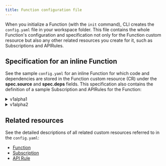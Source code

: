 ```yaml
---
title: Function configuration file
---
```


When you initialize a Function (with the `init` command), CLI creates the `config.yaml` file in your workspace folder. This file contains the whole Function's configuration and specification not only for the Function custom resource but also any other related resources you create for it, such as Subscriptions and APIRules.

## Specification for an inline Function

See the sample `config.yaml` for an inline Function for which code and dependencies are stored in the Function custom resource (CR) under the **spec.source** and **spec.deps** fields. This specification also contains the definition of a sample Subscription and APIRules for the Function:

<div tabs name="specification" group="function-configuration-file">
  <details>
  <summary label="v1alpha1">
  v1alpha1
  </summary>

```yaml
name: function-practical-filip5
namespace: testme
runtime: nodejs16
runtimeImageOverride: eu.gcr.io/kyma-project/function-runtime-nodejs16:9e934c09
labels:
    app: serverless-test
source:
    sourceType: inline
    sourcePath: /tmp/cli
    sourceHandlerName: /code/handler.js
    depsHandlerName: /dependencies/package.json
resources:
    limits:
      cpu: 1
      memory: 1Gi
    requests:
      cpu: 500m
      memory: 500Mi
subscriptions:
  - name: function-practical-filip5
    protocol: ""
    filter:
      dialect: ""
      filters:
        - eventSource:
            property: source
            type: exact
            value: ""
          eventType:
            property: type
            type: exact
            value: sap.kyma.custom.demo-app.order.created.v1
apiRules:
    - name: function-practical-filip5
      gateway: kyma-system/kyma-gateway
      service:
        host: path.kyma.example.com
        port: 80
      rules:
        - methods:
            - GET
            - POST
            - PUT
            - PATCH
            - DELETE
            - HEAD
          accessStrategies: []
        - path: /path1/something1
          methods:
            - PUT
            - PATCH
            - DELETE
          accessStrategies:
            - handler: noop
        - path: /path1/something2
          methods:
            - GET
          accessStrategies:
            - config:
                required_scope: ["read"]
              handler: oauth2_introspection
        - path: /path2
          methods:
            - DELETE
          accessStrategies:
              handler: jwt
            - config:
                jwksUrls:
                    - {jwks_uri of your OpenID Connect-compliant identity provider}
                trustedIssuers:
                    - {issuer URL of your OpenID Connect-compliant Identity provider}
env:
    - name: REDIS_PASS
      value: YgJUg8z6eA
    - name: REDIS_PORT
      value: "6379"
    - name: REDIS_HOST
      value: hb-redis-enterp-6541066a-edbc-422f-8bef-fafca0befea8-redis.testme.svc.cluster.local
    - valueFrom:
        configMapKeyRef:
          Name: configmap1
          Key: token-field
    - valueFrom:
        secretKeyRef:
          Name: secret1
          Key: token-field
schemaVersion: v0
```

## Specification for a Git Function

See the sample `config.yaml` for a [Git Function](./svls-04-git-source-type.md) for which code and dependencies are stored in a selected Git repository:

```yaml
name: function-practical-marcin
namespace: iteration-review
runtime: nodejs16
source:
    sourceType: git
    url: https://github.com/username/public-gitops.git
    repository: my-repo
    reference: main
    baseDir: /
    credentialsType: basic
    credentialsSecretName: secret2
```

## Parameters

See all parameter descriptions.

>**NOTE:** The **Default value** column specifies the values that Kyma CLI sets when applying resources on a cluster, if no other values are provided.

| Parameter                                                      | Required | Related custom resource | Default value  | Description                                                                                                                                                                                                                                                                                                                            |
|----------------------------------------------------------------|:--------:| ---------| ---------|----------------------------------------------------------------------------------------------------------------------------------------------------------------------------------------------------------------------------------------------------------------------------------------------------------------------------------------|
| **name**                                                       |   Yes    | Function | | Specifies the name of your Function.                                                                                                                                                                                                                                                                                                   |
| **namespace**                                                  |    No    | Function | `default` | Defines the Namespace in which the Function is created.                                                                                                                                                                                                                                                                                |
| **runtime**                                                    |   Yes    | Function | | Specifies the execution environment for your Function. The available values are `nodejs14`, `nodejs16`, and `python39`.                                                                                                                                                                                                                |
| **runtimeImageOverride**                                       |    No    | Function | | Specifies the runtimes image which must be used instead of default one.                                                                                                                                                                                                                                                                |
| **labels**                                                     |    No    | Function | | Specifies the Function's Pod labels.                                                                                                                                                                                                                                                                                                   |
| **source**                                                     |   Yes    | Function | | Provides details on the type and location of your Function's source code and dependencies.                                                                                                                                                                                                                                             |
| **source.sourceType**                                          |   Yes    | Function | | Defines whether you use either inline code or a Git repository as the source of the Function's code and dependencies. It must be set either to `inline` or `git`.                                                                                                                                                                      |
| **source.sourcePath**                                          |    No    | Function | Location of the `config.yaml` file | Specifies the absolute path to the directory with the Function's source code.                                                                                                                                                                                                                                                          |
| **source.sourceHandlerName**                                   |    No    | Function | `handler.js` (Node.js) or `handler.py` (Python) | Defines the path to the file with your Function's code. Specify it if you want to store source code separately from the `config.yaml`.  This path is a relative path to the one provided in **source.sourcePath**.                                                                                                                     |
| **source.depsHandlerName**                                     |    No    | Function | `package.json` (Node.js) or `requirements.txt` (Python) | Defines the path to the file with your Function's dependencies. Specify it if you want to store dependencies separately from the `config.yaml`. This path is a relative path to the one provided in **source.sourcePath**.                                                                                                             |
| **source.url**                                                 |    No    | Function | | Provides the address to the Git repository with the Function's code and dependencies. Depending on whether the repository is public or private and what authentication method is used to access it, the URL must start with the `http(s)`, `git`, or `ssh` prefix, and end with the `.git` suffix.                                     |
| **source.repository**                                          |    No    | Function | Function name | Specifies the name of the Git repository.                                                                                                                                                                                                                                                                                              |
| **source.reference**                                           |    No    | Function | | Specifies either the branch name or the commit revision from which the Function Controller automatically fetches the changes in the Function's code and dependencies.                                                                                                                                                                  |
| **source.baseDir**                                             |    No    | Function | | Specifies the location of your code dependencies in the repository. It is recommended to keep the source files at the root of your repository (`/`).                                                                                                                                                                                   |
| **source.credentialsType**                                     |    No    | Function | `basic` | Specifies the content type of the Secret with credentials to the Git repository. Defines if you must authenticate to the repository with a password or token (`basic`), or an SSH key (`key`).                                                                                                                                         |
| **source.credentialsSecretName**                               |    No    | Function | | Specifies the name of the Secret with credentials to the Git repository. It is used by the Function Controller to authenticate to the Git repository to fetch the Function's source code and dependencies. This Secret must be stored in the same Namespace as the [GitRepository CR](./00-custom-resources/svls-02-gitrepository.md). |
| **resources**                                                  |    No    | Function | | Defines CPU and memory available for the Function's Pod to use.                                                                                                                                                                                                                                                                        |
| **resources.limits**                                           |    No    | Function | | Defines the maximum available CPU and memory values for the Function.                                                                                                                                                                                                                                                                  |
| **resources.limits.cpu**                                       |    No    | Function | `100m` | Defines the maximum available CPU value for the Function.                                                                                                                                                                                                                                                                              |
| **resources.limits.memory**                                    |    No    | Function | `128Mi` | Defines the maximum available memory value for the Function.                                                                                                                                                                                                                                                                           |
| **resources.requests**                                         |    No    | Function | | Defines the minimum requested CPU and memory values for a Function.                                                                                                                                                                                                                                                                    |
| **resources.requests.cpu**                                     |    No    | Function | `50m` | Defines the minimum requested CPU value for the Function.                                                                                                                                                                                                                                                                              |
| **resources.requests.memory**                                  |    No    | Function | `64Mi` | Defines the minimum requested memory value for the Function.                                                                                                                                                                                                                                                                           |
| **subscriptions**                                              |    No    | Subscription | | Defines a Subscription by which the Function gets triggered to perform a business logic defined in the Function's source code.                                                                                                                                                                                                         |
| **subscriptions.name**                                         |   Yes    | Subscription | Function name | Specifies the name of the Subscription custom resource. It takes the name from the Function unless you specify otherwise.                                                                                                                                                                                                              |
| **subscriptions.protocol**                                     |   Yes    | Subscription | | Defines the rules and formats applied for exchanging messages between the components of a given messaging system. Subscriptions in Kyma CLI use the [NATS](https://docs.nats.io/) messaging protocol by default. Must be set to `""`.                                                                                                  |
| **subscriptions.filter**                                       |    No    | Subscription | | Defines the filter for the Subscriptions.                                                                                                                                                                                                                                                                                              |
| **subscriptions.filter.dialect**                               |    No    | Subscription | | Indicates the filter expression language supported by an event producer. Subscriptions specifying the **filter** property must specify the dialect as well. All other properties are dependent on the dialect being used. In the current implementation, this field is treated as a constant which is blank.                           |
| **subscriptions.filter.filters**                               |   Yes    | Subscription | | Specifies the filtering parameters for the given event.                                                                                                                                                                                                                                                                                |
| **subscriptions.filter.filters.eventSource**                   |   Yes    | Subscription | | Defines the origin from which events are published.                                                                                                                                                                                                                                                                                    |
| **subscriptions.filter.filters.eventSource.property**          |   Yes    | Subscription | | Must be set to `source`.                                                                                                                                                                                                                                                                                                               |
| **subscriptions.filter.filters.eventSource.type**              |   Yes    | Subscription | | Must be set to `exact`.                                                                                                                                                                                                                                                                                                                |
| **subscriptions.filter.filters.eventSource.value**             |   Yes    | Subscription | | Must be set to `""` for the NATS backend.                                                                                                                                                                                                                                                                                              |
| **subscriptions.filter.filters.eventType**                     |   Yes    | Subscription | | Defines the type of events used to trigger workloads.                                                                                                                                                                                                                                                                                  |
| **subscriptions.filter.filters.eventType.property**            |   Yes    | Subscription | | Must be set to `type`.                                                                                                                                                                                                                                                                                                                 |
| **subscriptions.filter.filters.eventType.type**                |    No    | Subscription | | Must be set to `exact`.                                                                                                                                                                                                                                                                                                                |
| **subscriptions.filter.filters.eventType.value**               |   Yes    | Subscription | | Defines the name of the event the Function is subscribed to, for example `sap.kyma.custom.demo-app.order.created.v1`.                                                                                                                                                                                                                  |
| **apiRules**                                                   |    No    | APIRule | | Provides the rules defining how your Function's Service API can be accessed.                                                                                                                                                                                                                                                           |
| **apiRules.name**                                              |   Yes    | APIRule | Function name | Specifies the name of the exposed Service. It takes the name from the Function unless you specify otherwise.                                                                                                                                                                                                                           |
| **apiRules.gateway**                                           |    No    | APIRule | `kyma-system/kyma-gateway` | Specifies the [Istio Gateway](https://istio.io/latest/docs/reference/config/networking/gateway/).                                                                                                                                                                                                                                      |
| **apiRules.service**                                           |    No    | APIRule | | Specifies the name of the exposed Service.                                                                                                                                                                                                                                                                                             |
| **apiRules.service.host**                                      |    No    | APIRule | | Specifies the Service's communication address for inbound external traffic.                                                                                                                                                                                                                                                            |
| **apiRules.service.port**                                      |    No    | APIRule | `80`. | Defines the port on which the Function's Service is exposed. This value cannot be modified.                                                                                                                                                                                                                                            |
| **apiRules.rules**                                             |   Yes    | APIRule | | Specifies the array of [Oathkeeper](https://www.ory.sh/oathkeeper/) access rules.                                                                                                                                                                                                                                                      |
| **apiRules.rules.methods**                                     |    No    | APIRule | | Specifies the list of HTTP request methods available for **apiRules.rules.path** .                                                                                                                                                                                                                                                     |
| **apiRules.rules.accessStrategies**                            |   Yes    | APIRule | | Specifies the array of [Oathkeeper authenticators](https://www.ory.sh/oathkeeper/docs/pipeline/authn/). The supported authenticators are `oauth2_introspection`, `jwt`, `noop`, and `allow`.                                                                                                                                           |
| **apiRules.rules.path**                                        |    No    | APIRule | `/.*` | Specifies the path to the exposed Service.                                                                                                                                                                                                                                                                                             |
| **apiRules.rules.path.accessStrategies.handler**               |   Yes    | APIRule | `allow` | Specifies one of the authenticators used: `oauth2_introspection`, `jwt`, `noop`, or `allow`.                                                                                                                                                                                                                                           |
| **apiRules.rules.path.accessStrategies.config.**               |    No    | APIRule |  | Defines the handler used. It can be specified globally or per access rule.                                                                                                                                                                                                                                                             |
| **apiRules.rules.path.accessStrategies.config.required_scope** |    No    | APIRule | | Defines the [limits](https://oauth.net/2/scope/) that the client specifies for an access request. In turn, the authorization server issues the access token in the defined scope.                                                                                                                                                      |
| **apiRules.rules.path.accessStrategies.config.jwks_urls**      |    No    | APIRule | | The URLs where ORY Oathkeeper can retrieve [JSON Web Keys](https://www.ory.sh/oathkeeper/docs/pipeline/authn/#jwt) from to validate the JSON Web Token.                                                                                                                                                                                |
| **apiRules.rules.path.accessStrategies.config.trustedIssuers** |    No    | APIRule | | Sets a list of trusted token issuers.                                                                                                                                                                                                                                                                                                  |
| **env.name**                                                   |    No    | Function |  | Specifies the name of the environment variable to export for the Function.                                                                                                                                                                                                                                                             |
| **env.value**                                                  |    No    | Function | | Specifies the value of the environment variable to export for the Function.                                                                                                                                                                                                                                                            |
| **env.valueFrom**                                              |    No    | Function | | Specifies that you want the Function to use values either from a Secret or a ConfigMap. These objects must be stored in the same Namespace as the Function.                                                                                                                                                                            |
| **env.valueFrom.configMapKeyRef**                              |    No    | Function | | Refers to the values from a ConfigMap that you want to use in the Function.                                                                                                                                                                                                                                                            |
| **env.valueFrom.configMapKeyRef.Name**                         |    No    | Function | | Specifies the name of the referred ConfigMap.                                                                                                                                                                                                                                                                                          |
| **env.valueFrom.configMapKeyRef.Key**                          |    No    | Function | | Specifies the key containing the referred value from the ConfigMap.                                                                                                                                                                                                                                                                    |
| **env.valueFrom.secretKeyRef**                                 |    No    | Function | | Refers to the values from a Secret that you want to use in the Function.                                                                                                                                                                                                                                                               |
| **env.valueFrom.secretKeyRef.Name**                            |    No    | Function | | Specifies the name of the referred Secret.                                                                                                                                                                                                                                                                                             |
| **env.valueFrom.secretKeyRef.Key**                             |    No    | Function | | Specifies the key containing the referred value from the Secret.                                                                                                                                                                                                                                                                       |
| **schemaVersion**                                              |   Yes    | Function | | Specifies the Subscription API version.                                                                                                                                                                                                                                                                                                |

</details>
<details>
  <summary label="v1alpha2">
  v1alpha2
  </summary>

```yaml
name: function-practical-filip5
namespace: testme
runtime: nodejs14
runtimeImageOverride: eu.gcr.io/kyma-project/function-runtime-nodejs14:9e934c09
labels:
    app: serverless-test
source:
    sourceType: inline
    sourcePath: /tmp/cli
    sourceHandlerName: /code/handler.js
    depsHandlerName: /dependencies/package.json
resources:
    limits:
      cpu: 1
      memory: 1Gi
    requests:
      cpu: 500m
      memory: 500Mi
subscriptions:
  - name: function-practical-filip5
    typeMatching: exact
    source: ""
    types:
      - sap.kyma.custom.demo-app.order.created.v1
apiRules:
    - name: function-practical-filip5
      gateway: kyma-system/kyma-gateway
      service:
        host: path.kyma.example.com
        port: 80
      rules:
        - methods:
            - GET
            - POST
            - PUT
            - PATCH
            - DELETE
            - HEAD
          accessStrategies: []
        - path: /path1/something1
          methods:
            - PUT
            - PATCH
            - DELETE
          accessStrategies:
            - handler: noop
        - path: /path1/something2
          methods:
            - GET
          accessStrategies:
            - config:
                required_scope: ["read"]
              handler: oauth2_introspection
        - path: /path2
          methods:
            - DELETE
          accessStrategies:
              handler: jwt
            - config:
                jwksUrls:
                    - {jwks_uri of your OpenID Connect-compliant identity provider}
                trustedIssuers:
                    - {issuer URL of your OpenID Connect-compliant Identity provider}
env:
    - name: REDIS_PASS
      value: YgJUg8z6eA
    - name: REDIS_PORT
      value: "6379"
    - name: REDIS_HOST
      value: hb-redis-enterp-6541066a-edbc-422f-8bef-fafca0befea8-redis.testme.svc.cluster.local
    - valueFrom:
        configMapKeyRef:
          Name: configmap1
          Key: token-field
    - valueFrom:
        secretKeyRef:
          Name: secret1
          Key: token-field
schemaVersion: v1
```

## Specification for a Git Function

See the sample `config.yaml` for a [Git Function](./svls-04-git-source-type.md) for which code and dependencies are stored in a selected Git repository:

```yaml
name: function-practical-marcin
namespace: iteration-review
runtime: nodejs14
source:
    sourceType: git
    url: https://github.com/username/public-gitops.git
    repository: my-repo
    reference: main
    baseDir: /
    credentialsType: basic
    credentialsSecretName: secret2
```

## Parameters

See all parameter descriptions.

>**NOTE:** The **Default value** column specifies the values that Kyma CLI sets when applying resources on a cluster, if no other values are provided.

| Parameter                                                      | Required | Related custom resource | Default value  | Description                                                                                                                                                                                                                                                                                                                            |
|----------------------------------------------------------------|:--------:| ---------| ---------|----------------------------------------------------------------------------------------------------------------------------------------------------------------------------------------------------------------------------------------------------------------------------------------------------------------------------------------|
| **name**                                                       |   Yes    | Function | | Specifies the name of your Function.                                                                                                                                                                                                                                                                                                   |
| **namespace**                                                  |    No    | Function | `default` | Defines the Namespace in which the Function is created.                                                                                                                                                                                                                                                                                |
| **runtime**                                                    |   Yes    | Function | | Specifies the execution environment for your Function. The available values are `nodejs14`, `nodejs16`, and `python39`.                                                                                                                                                                                                                |
| **runtimeImageOverride**                                       |    No    | Function | | Specifies the runtimes image which must be used instead of default one.                                                                                                                                                                                                                                                                |
| **labels**                                                     |    No    | Function | | Specifies the Function's Pod labels.                                                                                                                                                                                                                                                                                                   |
| **source**                                                     |   Yes    | Function | | Provides details on the type and location of your Function's source code and dependencies.                                                                                                                                                                                                                                             |
| **source.sourceType**                                          |   Yes    | Function | | Defines whether you use either inline code or a Git repository as the source of the Function's code and dependencies. It must be set either to `inline` or `git`.                                                                                                                                                                      |
| **source.sourcePath**                                          |    No    | Function | Location of the `config.yaml` file | Specifies the absolute path to the directory with the Function's source code.                                                                                                                                                                                                                                                          |
| **source.sourceHandlerName**                                   |    No    | Function | `handler.js` (Node.js) or `handler.py` (Python) | Defines the path to the file with your Function's code. Specify it if you want to store source code separately from the `config.yaml`.  This path is a relative path to the one provided in **source.sourcePath**.                                                                                                                     |
| **source.depsHandlerName**                                     |    No    | Function | `package.json` (Node.js) or `requirements.txt` (Python) | Defines the path to the file with your Function's dependencies. Specify it if you want to store dependencies separately from the `config.yaml`. This path is a relative path to the one provided in **source.sourcePath**.                                                                                                             |
| **source.url**                                                 |    No    | Function | | Provides the address to the Git repository with the Function's code and dependencies. Depending on whether the repository is public or private and what authentication method is used to access it, the URL must start with the `http(s)`, `git`, or `ssh` prefix, and end with the `.git` suffix.                                     |
| **source.repository**                                          |    No    | Function | Function name | Specifies the name of the Git repository.                                                                                                                                                                                                                                                                                              |
| **source.reference**                                           |    No    | Function | | Specifies either the branch name or the commit revision from which the Function Controller automatically fetches the changes in the Function's code and dependencies.                                                                                                                                                                  |
| **source.baseDir**                                             |    No    | Function | | Specifies the location of your code dependencies in the repository. It is recommended to keep the source files at the root of your repository (`/`).                                                                                                                                                                                   |
| **source.credentialsType**                                     |    No    | Function | `basic` | Specifies the content type of the Secret with credentials to the Git repository. Defines if you must authenticate to the repository with a password or token (`basic`), or an SSH key (`key`).                                                                                                                                         |
| **source.credentialsSecretName**                               |    No    | Function | | Specifies the name of the Secret with credentials to the Git repository. It is used by the Function Controller to authenticate to the Git repository to fetch the Function's source code and dependencies. This Secret must be stored in the same Namespace as the [GitRepository CR](./00-custom-resources/svls-02-gitrepository.md). |
| **resources**                                                  |    No    | Function | | Defines CPU and memory available for the Function's Pod to use.                                                                                                                                                                                                                                                                        |
| **resources.limits**                                           |    No    | Function | | Defines the maximum available CPU and memory values for the Function.                                                                                                                                                                                                                                                                  |
| **resources.limits.cpu**                                       |    No    | Function | `100m` | Defines the maximum available CPU value for the Function.                                                                                                                                                                                                                                                                              |
| **resources.limits.memory**                                    |    No    | Function | `128Mi` | Defines the maximum available memory value for the Function.                                                                                                                                                                                                                                                                           |
| **resources.requests**                                         |    No    | Function | | Defines the minimum requested CPU and memory values for a Function.                                                                                                                                                                                                                                                                    |
| **resources.requests.cpu**                                     |    No    | Function | `50m` | Defines the minimum requested CPU value for the Function.                                                                                                                                                                                                                                                                              |
| **resources.requests.memory**                                  |    No    | Function | `64Mi` | Defines the minimum requested memory value for the Function.                                                                                                                                                                                                                                                                           |
| **subscriptions**                                              |    No    | Subscription | | Defines a Subscription by which the Function gets triggered to perform a business logic defined in the Function's source code.                                                                                                                                                                                                         |
| **subscriptions.name**                                         |   Yes    | Subscription | Function name | Specifies the name of the Subscription custom resource. It takes the name from the Function unless you specify otherwise.                                                                                                                                                                                                              |
| **subscriptions.typeMatching**                                 |    No    | Subscription | | Defines the type of matching to be done for the event types.                                                                                                                                                                                                                                                                           |
| **subscriptions.source**                                       |   Yes    | Subscription | | Defines the source of the event originated from.                                                                                                                                                                                                                                                                                       |
| **subscriptions.types**                                        |   Yes    | Subscription | | Defines the list of event names for the topics needed to be subscribed for messages.                                                                                                                                                                                                                                                   |
| **apiRules**                                                   |    No    | APIRule | | Provides the rules defining how your Function's Service API can be accessed.                                                                                                                                                                                                                                                           |
| **apiRules.name**                                              |   Yes    | APIRule | Function name | Specifies the name of the exposed Service. It takes the name from the Function unless you specify otherwise.                                                                                                                                                                                                                           |
| **apiRules.gateway**                                           |    No    | APIRule | `kyma-system/kyma-gateway` | Specifies the [Istio Gateway](https://istio.io/latest/docs/reference/config/networking/gateway/).                                                                                                                                                                                                                                      |
| **apiRules.service**                                           |    No    | APIRule | | Specifies the name of the exposed Service.                                                                                                                                                                                                                                                                                             |
| **apiRules.service.host**                                      |    No    | APIRule | | Specifies the Service's communication address for inbound external traffic.                                                                                                                                                                                                                                                            |
| **apiRules.service.port**                                      |    No    | APIRule | `80`. | Defines the port on which the Function's Service is exposed. This value cannot be modified.                                                                                                                                                                                                                                            |
| **apiRules.rules**                                             |   Yes    | APIRule | | Specifies the array of [Oathkeeper](https://www.ory.sh/oathkeeper/) access rules.                                                                                                                                                                                                                                                      |
| **apiRules.rules.methods**                                     |    No    | APIRule | | Specifies the list of HTTP request methods available for **apiRules.rules.path** .                                                                                                                                                                                                                                                     |
| **apiRules.rules.accessStrategies**                            |   Yes    | APIRule | | Specifies the array of [Oathkeeper authenticators](https://www.ory.sh/oathkeeper/docs/pipeline/authn/). The supported authenticators are `oauth2_introspection`, `jwt`, `noop`, and `allow`.                                                                                                                                           |
| **apiRules.rules.path**                                        |    No    | APIRule | `/.*` | Specifies the path to the exposed Service.                                                                                                                                                                                                                                                                                             |
| **apiRules.rules.path.accessStrategies.handler**               |   Yes    | APIRule | `allow` | Specifies one of the authenticators used: `oauth2_introspection`, `jwt`, `noop`, or `allow`.                                                                                                                                                                                                                                           |
| **apiRules.rules.path.accessStrategies.config.**               |    No    | APIRule |  | Defines the handler used. It can be specified globally or per access rule.                                                                                                                                                                                                                                                             |
| **apiRules.rules.path.accessStrategies.config.required_scope** |    No    | APIRule | | Defines the [limits](https://oauth.net/2/scope/) that the client specifies for an access request. In turn, the authorization server issues the access token in the defined scope.                                                                                                                                                      |
| **apiRules.rules.path.accessStrategies.config.jwks_urls**      |    No    | APIRule | | The URLs where ORY Oathkeeper can retrieve [JSON Web Keys](https://www.ory.sh/oathkeeper/docs/pipeline/authn/#jwt) from to validate the JSON Web Token.                                                                                                                                                                                |
| **apiRules.rules.path.accessStrategies.config.trustedIssuers** |    No    | APIRule | | Sets a list of trusted token issuers.                                                                                                                                                                                                                                                                                                  |
| **env.name**                                                   |    No    | Function |  | Specifies the name of the environment variable to export for the Function.                                                                                                                                                                                                                                                             |
| **env.value**                                                  |    No    | Function | | Specifies the value of the environment variable to export for the Function.                                                                                                                                                                                                                                                            |
| **env.valueFrom**                                              |    No    | Function | | Specifies that you want the Function to use values either from a Secret or a ConfigMap. These objects must be stored in the same Namespace as the Function.                                                                                                                                                                            |
| **env.valueFrom.configMapKeyRef**                              |    No    | Function | | Refers to the values from a ConfigMap that you want to use in the Function.                                                                                                                                                                                                                                                            |
| **env.valueFrom.configMapKeyRef.Name**                         |    No    | Function | | Specifies the name of the referred ConfigMap.                                                                                                                                                                                                                                                                                          |
| **env.valueFrom.configMapKeyRef.Key**                          |    No    | Function | | Specifies the key containing the referred value from the ConfigMap.                                                                                                                                                                                                                                                                    |
| **env.valueFrom.secretKeyRef**                                 |    No    | Function | | Refers to the values from a Secret that you want to use in the Function.                                                                                                                                                                                                                                                               |
| **env.valueFrom.secretKeyRef.Name**                            |    No    | Function | | Specifies the name of the referred Secret.                                                                                                                                                                                                                                                                                             |
| **env.valueFrom.secretKeyRef.Key**                             |    No    | Function | | Specifies the key containing the referred value from the Secret.                                                                                                                                                                                                                                                                       |
| **schemaVersion**                                              |   Yes    | Function | | Specifies the Subscription API version.                                                                                                                                                                                                                                                                                                |

</details>
</div>

## Related resources

See the detailed descriptions of all related custom resources referred to in the `config.yaml`:

- [Function](./00-custom-resources/svls-01-function.md)
- [Subscription](./00-custom-resources/evnt-01-subscription.md)
- [API Rule](./00-custom-resources/apix-01-apirule.md)
